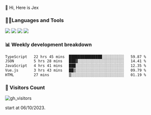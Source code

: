 👋 Hi, Here is Jex

 

### 🧑‍💻Languages and Tools

<code><a href="https://react.dev"><img src="https://api.iconify.design/logos:react.svg" /></a></code>
<code><a href="https://github.com/vuejs/core"><img src="https://api.iconify.design/logos:vue.svg" /></a></code> 
<code><a href="https://github.com/microsoft/TypeScript"><img src="https://api.iconify.design/logos:typescript-icon.svg" /></a></code>
<code><a href="https://threejs.org/"><img src="https://api.iconify.design/logos:threejs.svg" /></a></code>

### 📊 Weekly development breakdown

<!--START_SECTION:waka-->

```txt
TypeScript   22 hrs 45 mins  ███████████████░░░░░░░░░░   59.87 %
JSON         5 hrs 28 mins   ███▓░░░░░░░░░░░░░░░░░░░░░   14.41 %
JavaScript   4 hrs 41 mins   ███░░░░░░░░░░░░░░░░░░░░░░   12.35 %
Vue.js       3 hrs 43 mins   ██▒░░░░░░░░░░░░░░░░░░░░░░   09.79 %
HTML         27 mins         ▒░░░░░░░░░░░░░░░░░░░░░░░░   01.19 %
```

<!--END_SECTION:waka-->


### 👀 Visitors Count

![gh_visitors](https://profile-counter.glitch.me/jexlau/count.svg)

start at 06/10/2023.

